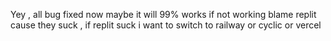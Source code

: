 Yey , all bug fixed now maybe it will 99% works if not working blame replit cause they suck , if replit suck i want to switch to railway or cyclic or vercel
